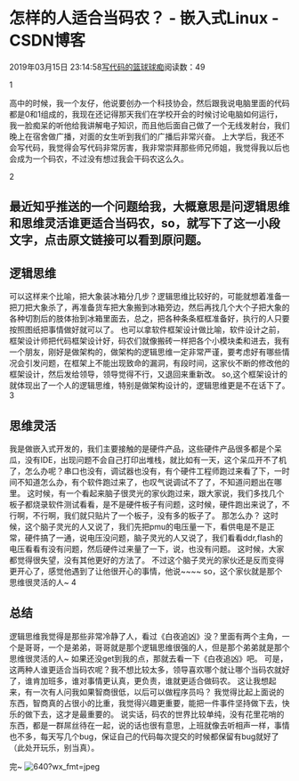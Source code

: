 
# 怎样的人适合当码农？ - 嵌入式Linux - CSDN博客

2019年03月15日 23:14:58[写代码的篮球球痴](https://me.csdn.net/weiqifa0)阅读数：49


1

高中的时候，我一个友仔，他说要创办一个科技协会，然后跟我说电脑里面的代码都是0和1组成的，我现在还记得那天我们在学校开会的时候讨论电脑如何运行，我一脸痴呆的听他给我讲解电子知识，而且他后面自己做了一个无线发射台，我们晚上在宿舍做广播，对面的女生听到我们的广播后非常兴奋。
上大学后，我还不会写代码，我觉得会写代码非常厉害，我非常崇拜那些师兄师姐，我觉得我以后也会成为一个码农，不过没有想过我会干码农这么久。

2

## 最近知乎推送的一个问题给我，大概意思是问逻辑思维和思维灵活谁更适合当码农，so，就写下了这一小段文字，点击原文链接可以看到原问题。

## 逻辑思维
可以这样来个比喻，把大象装冰箱分几步？逻辑思维比较好的，可能就想着准备一把刀把大象杀了，再准备货车把大象搬到冰箱旁边，然后再找几个大个子把大象的各种切割后的肢体抬到冰箱里面去，总之，把各种条条框框准备好，执行的人只要按照图纸把事情做好就可以了。
也可以拿软件框架设计做比喻，软件设计之前，框架设计师把代码框架设计好，码农们就像搬砖一样把各个小模块柔和进去，我有一个朋友，刚好是做架构的，做架构的逻辑思维一定非常严谨，要考虑好有哪些情况会引发问题，在框架上不能出现致命的漏洞，有段时间，这家伙不断的修改他的框架设计，然后发给领导，领导觉得不行，又退回来重新改。
so,这个框架设计的就体现出了一个人的逻辑思维，特别是做架构设计的，逻辑思维更是不在话下了。
3

## 思维灵活
我是做嵌入式开发的，我们主要接触的是硬件产品，这些硬件产品很多都是个呆瓜，没有IDE，出现问题不会自己打印出堆栈，就比如有一天，这个呆瓜开不了机了，怎么办呢？串口也没有，调试器也没有，有个硬件工程师跑过来看了下，一时间不知道怎么办，有个软件跑过来了，也叹气说调试不了了，不知道问题出在哪里。
这时候，有一个看起来脑子很灵光的家伙跑过来，跟大家说，我们多找几个板子都烧录软件测试看看，是不是硬件板子有问题，这时候，硬件跑出来说了，不行啊，不行啊，我们就只贴片了一个板子，没有多的板子了。
那怎么办？
这时候，这个脑子灵光的人又说了，我们先把pmu的电压量一下，看供电是不是正常，硬件搞了一通，说电压没问题，脑子灵光的人又说了，我们看看ddr,flash的电压看看有没有问题，然后硬件过来量了一下，说，也没有问题。
这时候，大家都觉得很失望，没有其他更好的方法了。
不过这个脑子灵光的家伙还是反而变得更开心了，感觉他遇到了让他很开心的事情，他说~~~~
so，这个家伙就是那个思维很灵活的人~
4

## 总结
逻辑思维我觉得是那些非常冷静了人，看过《白夜追凶》没？里面有两个主角，一个是哥哥，一个是弟弟，哥哥就是那个逻辑思维很强的人，但是那个弟弟就是那个思维很灵活的人~
如果还没get到我的点，那就去看一下《白夜追凶》吧。
可是，这两种人谁更适合当码农呢？我不想比较太多，领导喜欢哪个就让哪个当码农就好了，谁肯加班多，谁对事情更认真，更负责，谁就更适合做码农。
这让我想起来，有一次有人问我如果智商很低，以后可以做程序员吗？
我觉得比起上面说的东西，智商真的占很小的比重，我觉得兴趣更重要，能把一件事件坚持做下去，快乐的做下去，这才是最重要的。
说实话，码农的世界比较单纯，没有花里花哨的东西，都是一群屌丝待在一起，说的话也很有意思，上班就像去听相声一样，事情也不多，每天写几个bug，保证自己的代码每次提交的时候都保留有bug就好了（此处开玩乐，别当真）。

完~
![640?wx_fmt=jpeg](https://ss.csdn.net/p?https://mmbiz.qpic.cn/mmbiz_jpg/Qof5hj3zMPdop8rAiaye4VwItESQT1OibCUmlcrSmN1fLxvkFDYlHLaboMtTibL43iaSaBibMTzibJBQhFVxiae4JtR7g/640?wx_fmt=jpeg)



